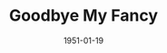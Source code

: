 ---
title: Goodbye My Fancy
date: 1951-01-19
closing_date: 1951-01-27
layout: productions
featured_image: 
image_caption:
image_credit:
playbill: 
category: 
Theatre: Theatre Jacksonville
Venue: Little Theatre
cast:
  Agatha Reed: Janne Strickland
  Amelia: Sally Anderson
  Carol: Pat Mcguire
  Clarisse: Dorothy Womble
  Claude Griswold: J.M. Joyner
  Dr. James Merrill: Ray C. Winstead
  Dr. Pitt: W.E. Davis
  Ellen Griswold: Carolina Rawls
  Ginny Merrill: Norma Barri
  Grace Woods (Woody): Eileen Henry
  Janitor:
    - Walter Quattlebaum
    - L.J. Gift
  Jo: Deane Jackson
  Mary Nell Dodge: Edith Dodd
  Matt Cole: Pete McCausland
  Miss Shackelford: Ann McCabe
  Professor Birdeshaw: Mary Jane Chrisulis
  Susan: Sue Miller
  Telephone Man: Larry Zell
crew:
  Assistant Director:
    - Peggy Gift
    - Edna Spindel
  Curtain: L.J. Gift
  Director: Paul E. Geisenhof
  Light Controls:
    - Walter Quattlebaum
    - Su Hawkins
  Make-up Assistant:
    - Larry Zell
    - Jack Vaughn
    - Jane Porter
    - Ernestine Taylor
    - Bill Gibbs
    - Ruth Hamilton
    - Doris Hobgood
    - Jewel Slappy
  Properties Assistant:
    - Mrs. L.L. Parks
    - Mildred Thomas
    - Vonnie Patton
    - Mrs. W. E. Heaney
  Properties Chairman: Margaret Lafferty
  Set and Technical Direction: Bernard W. Kane
  Set Construction and Painting:
    - Laurel Barton
    - Bill Gibbs
    - Grace Ogden
    - Janet Sucow
    - Larry Zell
    - Walter Quattlebaum
    - Snick Ogden
    - Edna Spindel
    - Richard Kaszner
    - Elmo Lehman
    - Shirley Kane
    - L.J. Gift
    - Harry Richard
  Sound and Music: Peggy Gift
  Stage Manager: Beth Wade
  Wardrobe Assistant:
    - Karen O'Shaughnessy
    - Margaret Fairweather
    - Grace Ogden
    - Snick Ogden
    - Polly Clendenning
    - Laurel Barton
    - Ann Welch
orchestra:
external_links:
---